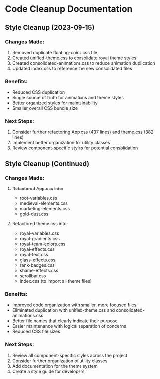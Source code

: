
# Code Cleanup Documentation

## Style Cleanup (2023-09-15)

### Changes Made:
1. Removed duplicate floating-coins.css file
2. Created unified-theme.css to consolidate royal theme styles
3. Created consolidated-animations.css to reduce animation duplication
4. Updated index.css to reference the new consolidated files

### Benefits:
- Reduced CSS duplication
- Single source of truth for animations and theme styles
- Better organized styles for maintainability
- Smaller overall CSS bundle size

### Next Steps:
1. Consider further refactoring App.css (437 lines) and theme.css (382 lines)
2. Implement better organization for utility classes
3. Review component-specific styles for potential consolidation

## Style Cleanup (Continued)

### Changes Made:
1. Refactored App.css into:
   - root-variables.css
   - medieval-elements.css
   - marketing-elements.css
   - gold-dust.css

2. Refactored theme.css into:
   - royal-variables.css
   - royal-gradients.css
   - royal-team-colors.css
   - royal-effects.css
   - royal-text.css
   - glass-effects.css
   - rank-badges.css
   - shame-effects.css
   - scrollbar.css
   - index.css (to import all theme files)

### Benefits:
- Improved code organization with smaller, more focused files
- Eliminated duplication with unified-theme.css and consolidated-animations.css
- Better file names that clearly indicate their purpose
- Easier maintenance with logical separation of concerns
- Reduced CSS file sizes

### Next Steps:
1. Review all component-specific styles across the project
2. Consider further organization of utility classes
3. Add documentation for the theme system
4. Create a style guide for developers

